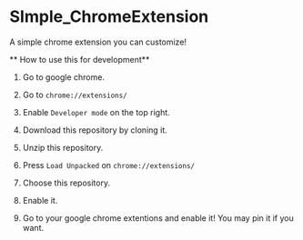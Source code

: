 # SImple_ChromeExtension
A simple chrome extension you can customize!

** How to use this for development**

1. Go to google chrome.

2. Go to `chrome://extensions/`

3. Enable `Developer mode` on the top right.

4. Download this repository by cloning it.

5. Unzip this repository. 

6. Press `Load Unpacked` on `chrome://extensions/`

6. Choose this repository.

7. Enable it.

8. Go to your google chrome extentions and enable it! You may pin it if you want.
